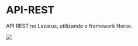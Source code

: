 # API-REST

 API REST no Lazarus, utilizando o framework Horse.

<img src="https://media4.giphy.com/media/R0UrwHLnhwnlu/giphy.gif?cid=ecf05e47vselmtulx5r1mp63venmou20023q5jor8g6jmyhi&rid=giphy.gif&ct=g" />
